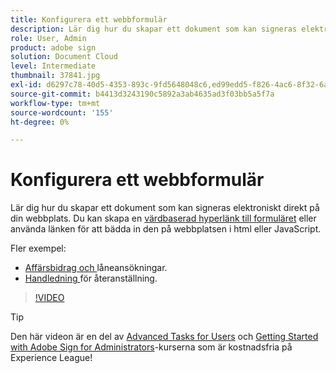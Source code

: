 ```yaml
---
title: Konfigurera ett webbformulär
description: Lär dig hur du skapar ett dokument som kan signeras elektroniskt direkt på din webbplats
role: User, Admin
product: adobe sign
solution: Document Cloud
level: Intermediate
thumbnail: 37841.jpg
exl-id: d6297c78-40d5-4353-893c-9fd5648048c6,ed99edd5-f826-4ac6-8f32-6a4e6e48ddc6
source-git-commit: b4413d3243190c5892a3ab4635ad3f03bb5a5f7a
workflow-type: tm+mt
source-wordcount: '155'
ht-degree: 0%

---
```


# Konfigurera ett webbformulär

Lär dig hur du skapar ett dokument som kan signeras elektroniskt direkt på din webbplats. Du kan skapa en [värdbaserad hyperlänk till formuläret](https://salesforceintegration.na2.echosign.com/public/esignWidget?wid=CBFCIBAA3AAABLblqZhAa5MmTHYoyIwWia3GbWuwgXo0CqUPbm9Fndza1A51v56MP1PP5GL6UzOKpAYQ9RTI*) eller använda länken för att bädda in den på webbplatsen i html eller JavaScript.

Fler exempel:

* [Affärsbidrag och ](https://experienceleague.adobe.com/docs/document-cloud-learn/sign-learning-hub/expand/recipes/gov/usecasegovgrants.html?lang=en) låneansökningar.
* [Handledning ](https://experienceleague.adobe.com/docs/document-cloud-learn/sign-learning-hub/expand/recipes/gov/usecasegovreemployment.html?lang=en) för återanställning.

>[!VIDEO](https://video.tv.adobe.com/v/37841?hidetitle=true)

>[!TIP]
>
>Den här videon är en del av [Advanced Tasks for Users](https://experienceleague.adobe.com/?recommended=Sign-U-1-2020.3) och [Getting Started with Adobe Sign for Administrators](https://experienceleague.adobe.com/?recommended=Sign-A-1-2020.2)-kurserna som är kostnadsfria på Experience League!
